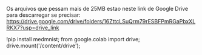 Os arquivos que pessam mais de 25MB estao neste link de Google Drive para descarregar se precisar:
https://drive.google.com/drive/folders/16ZttcLSuQrm79rESBFPmRGaPbxXLRKX7?usp=drive_link


!pip install medmnist;
from google.colab import drive;
drive.mount('/content/drive'); 
